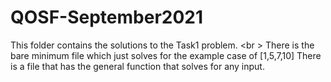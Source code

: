 # QOSF-September2021
This folder contains the solutions to the Task1 problem. <br \>
There is the bare minimum file which just solves for the example case of [1,5,7,10]
There is a file that has the general function that solves for any input.

